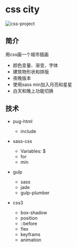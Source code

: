 # css city


![css-project](http://pdanxug8c.bkt.clouddn.com/css%20project.gif)

## 简介
用css画一个城市插画

- 颜色变量、渐变、字体
- 建筑物形状和排版
- 夜晚版本
- 使用sass min加入月亮和星星
- 白天和晚上功能切换

## 技术
- pug-html
    - include

- sass-css
    - Variables: $
    - for
    - min


- gulp
    - sass
    - jade
    - gulp-plumber

- css3
    - box-shadow
    - position
    - ::before
    - flex
    - keyframs
    - animation